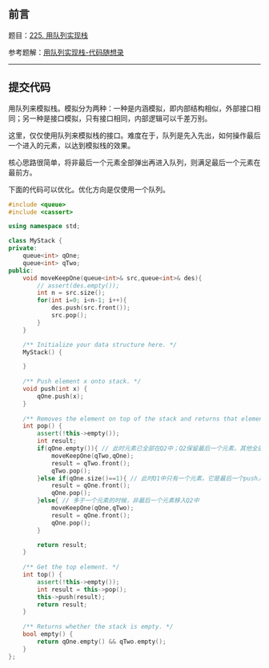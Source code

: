 ## 前言

题目：[225. 用队列实现栈](https://leetcode-cn.com/problems/implement-stack-using-queues/)

参考题解：[用队列实现栈-代码随想录](https://leetcode-cn.com/problems/implement-stack-using-queues/solution/dai-ma-sui-xiang-lu-dai-ni-gao-ding-zhan-7wqr/)

---

## 提交代码

用队列来模拟栈。模拟分为两种：一种是内涵模拟，即内部结构相似，外部接口相同；另一种是接口模拟，只有接口相同，内部逻辑可以千差万别。

这里，仅仅使用队列来模拟栈的接口。难度在于，队列是先入先出，如何操作最后一个进入的元素，以达到模拟栈的效果。

核心思路很简单，将非最后一个元素全部弹出再进入队列，则满足最后一个元素在最前方。

下面的代码可以优化。优化方向是仅使用一个队列。

```c++
#include <queue>
#include <cassert>

using namespace std;

class MyStack {
private:
    queue<int> qOne;
    queue<int> qTwo;
public:
    void moveKeepOne(queue<int>& src,queue<int>& des){
        // assert(des.empty());
        int n = src.size();
        for(int i=0; i<n-1; i++){
            des.push(src.front());
            src.pop();
        }
    }

    /** Initialize your data structure here. */
    MyStack() {

    }
    
    /** Push element x onto stack. */
    void push(int x) {
        qOne.push(x);
    }
    
    /** Removes the element on top of the stack and returns that element. */
    int pop() {
        assert(!this->empty());
        int result;
        if(qOne.empty()){ // 此时元素已全部在Q2中；Q2保留最后一个元素，其他全部转移到Q1中
            moveKeepOne(qTwo,qOne);
            result = qTwo.front();
            qTwo.pop();
        }else if(qOne.size()==1){ // 此时Q1中只有一个元素，它是最后一个push入的元素
            result = qOne.front();
            qOne.pop();
        }else{ // 多于一个元素的时候，非最后一个元素移入Q2中
            moveKeepOne(qOne,qTwo);
            result = qOne.front();
            qOne.pop();
        }

        return result;
    }
    
    /** Get the top element. */
    int top() {
        assert(!this->empty());
        int result = this->pop();
        this->push(result);
        return result;
    }
    
    /** Returns whether the stack is empty. */
    bool empty() {
        return qOne.empty() && qTwo.empty();
    }
};
```